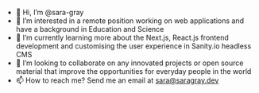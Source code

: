 - 👋 Hi, I’m @sara-gray
- 👀 I’m interested in a remote position working on web applications and have a background in Education and Science
- 🌱 I’m currently learning more about the Next.js, React.js frontend development and customising the user experience in Sanity.io headless CMS
- 💞️ I’m looking to collaborate on any innovated projects or open source material that improve the opportunities for everyday people in the world
- 📫 How to reach me? Send me an email at sara@saragray.dev

<!---
sara-gray/sara-gray is a ✨ special ✨ repository because its `README.md` (this file) appears on your GitHub profile.
You can click the Preview link to take a look at your changes.
--->
